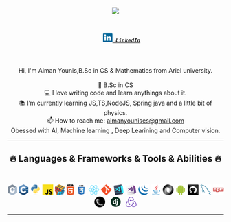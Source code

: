 <h1 align="center">
  <a href="https://git.io/typing-svg">
    <img src="https://readme-typing-svg.herokuapp.com/?lines=Hello,+There!+👋;I'm+Aiman+Younis....;Nice+to+meet+you!&center=true&size=30">
  </a>
</h1>
<h5 align="center">
  <code>
    <a href="https://www.linkedin.com/in/aiman-younis-050744200/" title="LinkedIn Profile"><img width="22" src="images/linkedin.svg"> LinkedIn</a></code>
</h5>
<br>
<p align="center">
  Hi, I'm Aiman Younis,B.Sc in CS & Mathematics from Ariel university.
  <br>
  <br>
  🔬 B.Sc in CS 
 </br>
  💻 I love writing code and learn anythings about it.
  <br>
  📚 I’m currently learning JS,TS,NodeJS, Spring java and a little bit of physics.
  <br>
  📫 How to reach me: <a href="mailto: aimanyounises@gmail.com">aimanyounises@gmail.com</a>
  <br>
  Obessed with AI, Machine learning , Deep Learining and Computer vision.
</p>
<hr>
<h2 align="center">🔥 Languages & Frameworks & Tools & Abilities 🔥</h2>
<br>
<p align="center">
  <code><img title="C" height="25" src="images/c.svg"></code>
  <code><img title="C++" height="25" src="images/cpp.svg"></code>
  <code><img title="Python" height="25" src="images/python-original.svg"></code>
  <code><img title="Javascript" height="25" src="images/javascript.svg"></code>
  <code><img title="Problem Solving" height="25" src="images/problemSolving.png"></code>
  <code><img title="HTML5" height="25" src="images/html5.svg"></code>
  <code><img title="CSS" height="25" src="images/css.svg"></code>
  <code><img title="React" height="25" src="images/react-original.svg"></code>
  <code><img title="Git" height="25" src="images/git-original.svg"></code>
  <code><img title="Visual Studio Code" height="25" src="images/vscode.png"></code>
  <code><img title="Microsoft Visual Studio" height="25" src="images/visualstudio.png"></code>
  <code><img title="JQuery" height="25" src="images/jquery-original.svg"></code>
  <code><img title="Java" height="25" src="images/java-original.svg"></code>
  <code><img title="JSON" height="25" src="images/json.svg"></code>
  <code><img title="Android" height="25" src="images/android.svg"></code>
  <code><img title="GitHub" height="25" src="images/github.svg"></code>
  <code><img title="MySQL" height="25" src="images/mysql.svg"></code>
  <code><img title="npm" height="25" src="images/npm.svg"></code>
  <code><img title="Flask" height="25" src="images/flask.png"></code>
  <code> <img title ="Django" height = "25" src ="images/django.png"></code>
    <code> <img title ="Redux" height = "25" src ="images/redux.svg"></code>

</p>
<hr>
